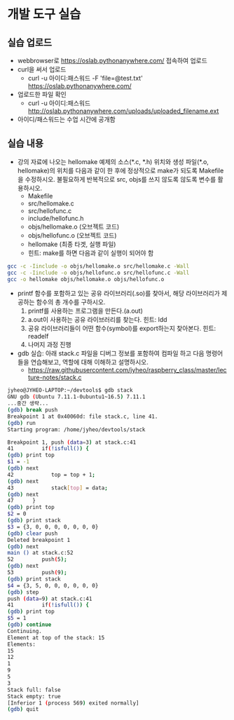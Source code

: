 # 개발 도구 실습

## 실습 업로드
* webbrowser로 https://oslab.pythonanywhere.com/ 접속하여 업로드
* curl을 써서 업로드
    - curl -u 아이디:패스워드 -F 'file=@test.txt' https://oslab.pythonanywhere.com/
* 업로드한 파일 확인
    - curl -u 아이디:패스워드 http://oslab.pythonanywhere.com/uploads/uploaded_filename.ext
* 아이디/패스워드는 수업 시간에 공개함

## 실습 내용
* 강의 자료에 나오는 hellomake 예제의 소스(\*.c, \*.h) 위치와 생성 파일(\*.o, hellomake)의 위치를 다음과 같이 한 후에 정상적으로 make가 되도록 Makefile을 수정하시오. 불필요하게 반복적으로 src, objs를 쓰지 않도록 않도록 변수를 활용하시오.
    - Makefile
    - src/hellomake.c
    - src/hellofunc.c
    - include/hellofunc.h
    - objs/hellomake.o (오브젝트 코드)
    - objs/hellofunc.o (오브젝트 코드)
    - hellomake (최종 타겟, 실행 파일)
    - 힌트: make를 하면 다음과 같이 실행이 되어야 함
```bash
gcc -c -Iinclude -o objs/hellomake.o src/hellomake.c -Wall
gcc -c -Iinclude -o objs/hellofunc.o src/hellofunc.c -Wall
gcc -o hellomake objs/hellomake.o objs/hellofunc.o
```
* printf 함수를 포함하고 있는 공유 라이브러리(.so)를 찾아서, 해당 라이브러리가 제공하는 함수의 총 개수를 구하시오.
    1. printf를 사용하는 프로그램을 만든다.(a.out)
    2. a.out이 사용하는 공유 라이브러리를 찾는다. 힌트: ldd
    3. 공유 라이브러리들이 어떤 함수(symbol)를 export하는지 찾아본다. 힌트: readelf
    4. 나머지 과정 진행
* gdb 실습: 아래 stack.c 파일을 디버그 정보를 포함하여 컴파일 하고 다음 명령어들을 연습해보고, 역할에 대해 이해하고 설명하시오.
    * https://raw.githubusercontent.com/jyheo/raspberry_class/master/lecture-notes/stack.c

```bash
jyheo@JYHEO-LAPTOP:~/devtools$ gdb stack
GNU gdb (Ubuntu 7.11.1-0ubuntu1~16.5) 7.11.1
...중간 생략...
(gdb) break push
Breakpoint 1 at 0x40060d: file stack.c, line 41.
(gdb) run
Starting program: /home/jyheo/devtools/stack

Breakpoint 1, push (data=3) at stack.c:41
41         if(!isfull()) {
(gdb) print top
$1 = -1
(gdb) next
42            top = top + 1;
(gdb) next
43            stack[top] = data;
(gdb) next
47      }
(gdb) print top
$2 = 0
(gdb) print stack
$3 = {3, 0, 0, 0, 0, 0, 0, 0}
(gdb) clear push
Deleted breakpoint 1
(gdb) next
main () at stack.c:52
52         push(5);
(gdb) next
53         push(9);
(gdb) print stack
$4 = {3, 5, 0, 0, 0, 0, 0, 0}
(gdb) step
push (data=9) at stack.c:41
41         if(!isfull()) {
(gdb) print top
$5 = 1
(gdb) continue
Continuing.
Element at top of the stack: 15
Elements:
15
12
1
9
5
3
Stack full: false
Stack empty: true
[Inferior 1 (process 569) exited normally]
(gdb) quit
```
